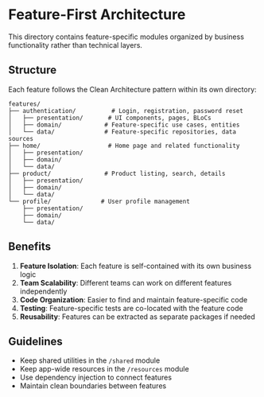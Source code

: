 # Feature-First Architecture

This directory contains feature-specific modules organized by business functionality rather than technical layers.

## Structure

Each feature follows the Clean Architecture pattern within its own directory:

```
features/
├── authentication/          # Login, registration, password reset
│   ├── presentation/       # UI components, pages, BLoCs
│   ├── domain/            # Feature-specific use cases, entities
│   └── data/              # Feature-specific repositories, data sources
├── home/                   # Home page and related functionality
│   ├── presentation/
│   ├── domain/
│   └── data/
├── product/               # Product listing, search, details
│   ├── presentation/
│   ├── domain/
│   └── data/
└── profile/              # User profile management
    ├── presentation/
    ├── domain/
    └── data/
```

## Benefits

1. **Feature Isolation**: Each feature is self-contained with its own business logic
2. **Team Scalability**: Different teams can work on different features independently
3. **Code Organization**: Easier to find and maintain feature-specific code
4. **Testing**: Feature-specific tests are co-located with the feature code
5. **Reusability**: Features can be extracted as separate packages if needed

## Guidelines

- Keep shared utilities in the `/shared` module
- Keep app-wide resources in the `/resources` module
- Use dependency injection to connect features
- Maintain clean boundaries between features